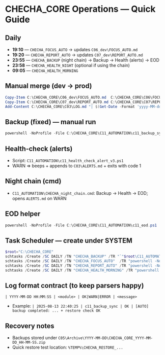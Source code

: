 # CHECHA_CORE Operations — Quick Guide

## Daily
- **19:10** — `CHECHA_FOCUS_AUTO` → updates `C06_dev\FOCUS_AUTO.md`
- **19:20** — `CHECHA_REPORT_AUTO` → updates `C07_dev\REPORT_AUTO.md`
- **23:55** — `CHECHA_BACKUP` (night chain) → Backup → Health (alerts) → EOD
- **23:58** — `CHECHA_HEALTH_NIGHT` (optional if using the chain)
- **09:05** — `CHECHA_HEALTH_MORNING`

## Manual merge (dev → prod)
```powershell
Copy-Item C:\CHECHA_CORE\C06_dev\FOCUS_AUTO.md  C:\CHECHA_CORE\C06\FOCUS.md  -Force
Copy-Item C:\CHECHA_CORE\C07_dev\REPORT_AUTO.md C:\CHECHA_CORE\C07\REPORT.md -Force
Add-Content C:\CHECHA_CORE\C03\LOG.md "| $(Get-Date -Format 'yyyy-MM-dd HH:mm:ss') | merge | OK | [AUTO] C06/C07 updated from *_AUTO.md"
```

## Backup (fixed) — manual run
```powershell
powershell -NoProfile -File C:\CHECHA_CORE\C11_AUTOMATION\c11_backup_sync_fixed.ps1
```

## Health-check (alerts)
- Script: `C11_AUTOMATION\c11_health_check_alert_v3.ps1`
- WARN ⇒ beeps + appends to `C03\ALERTS.md` + exits with code 1

## Night chain (cmd)
- `C11_AUTOMATION\CHECHA_night_chain.cmd`: Backup → Health → EOD; opens `ALERTS.md` on WARN

## EOD helper
```powershell
powershell -NoProfile -File C:\CHECHA_CORE\C11_AUTOMATION\c11_eod.ps1
```

## Task Scheduler — create under SYSTEM
```powershell
$root="C:\CHECHA_CORE"
schtasks /Create /SC DAILY /TN "CHECHA_BACKUP" /TR "`"$root\C11_AUTOMATION\CHECHA_night_chain.cmd`"" /ST 23:55 /RU "SYSTEM" /RL HIGHEST
schtasks /Create /SC DAILY /TN "CHECHA_FOCUS_AUTO"  /TR "powershell -NoProfile -File `"$root\C11_AUTOMATION\c11_focus_auto_logic_plus_v3.ps1`"" /ST 19:10 /RU "SYSTEM" /RL HIGHEST
schtasks /Create /SC DAILY /TN "CHECHA_REPORT_AUTO" /TR "powershell -NoProfile -File `"$root\C11_AUTOMATION\c11_report_auto_ascii.ps1`"" /ST 19:20 /RU "SYSTEM" /RL HIGHEST
schtasks /Create /SC DAILY /TN "CHECHA_HEALTH_MORNING" /TR "powershell -NoProfile -File `"$root\C11_AUTOMATION\c11_health_check_alert_v3.ps1`"" /ST 09:05 /RU "SYSTEM" /RL HIGHEST
```

## Log format contract (to keep parsers happy)
```
| YYYY-MM-DD HH:MM:SS | <module> | OK|WARN|ERROR | <message>
```
- Example: `| 2025-08-13 22:40:25 | c11_backup_sync | OK | [AUTO] backup completed: ... + restore check OK`

## Recovery notes
- Backups stored under `C05\Archive\YYYY-MM-DD\CHECHA_CORE_YYYY-MM-DD_HH-MM-SS.zip`
- Quick restore test location: `%TEMP%\CHECHA_RESTORE_...`
